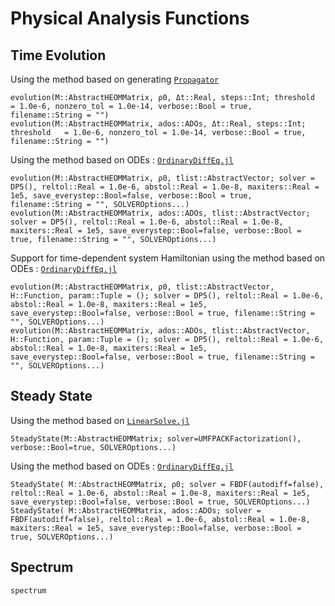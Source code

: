 # Physical Analysis Functions

## Time Evolution
Using the method based on generating [`Propagator`](@ref)
```@docs
evolution(M::AbstractHEOMMatrix, ρ0, Δt::Real, steps::Int; threshold   = 1.0e-6, nonzero_tol = 1.0e-14, verbose::Bool = true, filename::String = "")
evolution(M::AbstractHEOMMatrix, ados::ADOs, Δt::Real, steps::Int; threshold   = 1.0e-6, nonzero_tol = 1.0e-14, verbose::Bool = true, filename::String = "")
```

Using the method based on ODEs : [`OrdinaryDiffEq.jl`](https://github.com/SciML/OrdinaryDiffEq.jl)
```@docs
evolution(M::AbstractHEOMMatrix, ρ0, tlist::AbstractVector; solver = DP5(), reltol::Real = 1.0e-6, abstol::Real = 1.0e-8, maxiters::Real = 1e5, save_everystep::Bool=false, verbose::Bool = true, filename::String = "", SOLVEROptions...)
evolution(M::AbstractHEOMMatrix, ados::ADOs, tlist::AbstractVector; solver = DP5(), reltol::Real = 1.0e-6, abstol::Real = 1.0e-8, maxiters::Real = 1e5, save_everystep::Bool=false, verbose::Bool = true, filename::String = "", SOLVEROptions...)
```

Support for time-dependent system Hamiltonian using the method based on ODEs : [`OrdinaryDiffEq.jl`](https://github.com/SciML/OrdinaryDiffEq.jl)
```@docs
evolution(M::AbstractHEOMMatrix, ρ0, tlist::AbstractVector, H::Function, param::Tuple = (); solver = DP5(), reltol::Real = 1.0e-6, abstol::Real = 1.0e-8, maxiters::Real = 1e5, save_everystep::Bool=false, verbose::Bool = true, filename::String = "", SOLVEROptions...)
evolution(M::AbstractHEOMMatrix, ados::ADOs, tlist::AbstractVector, H::Function, param::Tuple = (); solver = DP5(), reltol::Real = 1.0e-6, abstol::Real = 1.0e-8, maxiters::Real = 1e5, save_everystep::Bool=false, verbose::Bool = true, filename::String = "", SOLVEROptions...)
```

## Steady State
Using the method based on [`LinearSolve.jl`](http://linearsolve.sciml.ai/stable/)
```@docs
SteadyState(M::AbstractHEOMMatrix; solver=UMFPACKFactorization(), verbose::Bool=true, SOLVEROptions...)
```

Using the method based on ODEs : [`OrdinaryDiffEq.jl`](https://github.com/SciML/OrdinaryDiffEq.jl)
```@docs
SteadyState( M::AbstractHEOMMatrix, ρ0; solver = FBDF(autodiff=false), reltol::Real = 1.0e-6, abstol::Real = 1.0e-8, maxiters::Real = 1e5, save_everystep::Bool=false, verbose::Bool = true, SOLVEROptions...)
SteadyState( M::AbstractHEOMMatrix, ados::ADOs; solver = FBDF(autodiff=false), reltol::Real = 1.0e-6, abstol::Real = 1.0e-8, maxiters::Real = 1e5, save_everystep::Bool=false, verbose::Bool = true, SOLVEROptions...)
```

## Spectrum
```@docs
spectrum
```